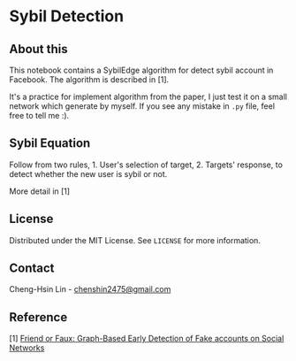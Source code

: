 # Sybil Detection

<!-- PROJECT SHIELDS -->
<!--
*** I'm using markdown "reference style" links for readability.
*** Reference links are enclosed in brackets [ ] instead of parentheses ( ).
*** See the bottom of this document for the declaration of the reference variables
*** for contributors-url, forks-url, etc. This is an optional, concise syntax you may use.
*** https://www.markdownguide.org/basic-syntax/#reference-style-links
-->


## About this
This notebook contains a SybilEdge algorithm for detect sybil account in Facebook. The algorithm is described in \[1\].

It's a practice for implement algorithm from the paper, I just test it on a small network which generate by myself. If you see any mistake in ```.py``` file, feel free to tell me :).

## Sybil Equation
Follow from two rules, 1. User's selection of target, 2. Targets' response, to detect whether the new user is sybil or not.


More detail in \[1\]





<!-- LICENSE -->
## License

Distributed under the MIT License. See `LICENSE` for more information.


<!-- CONTACT -->
## Contact

Cheng-Hsin Lin - chenshin2475@gmail.com


<!-- REFERENCE -->
## Reference
\[1\] [Friend or Faux: Graph-Based Early Detection of Fake accounts on Social Networks](https://arxiv.org/abs/2004.04834)

